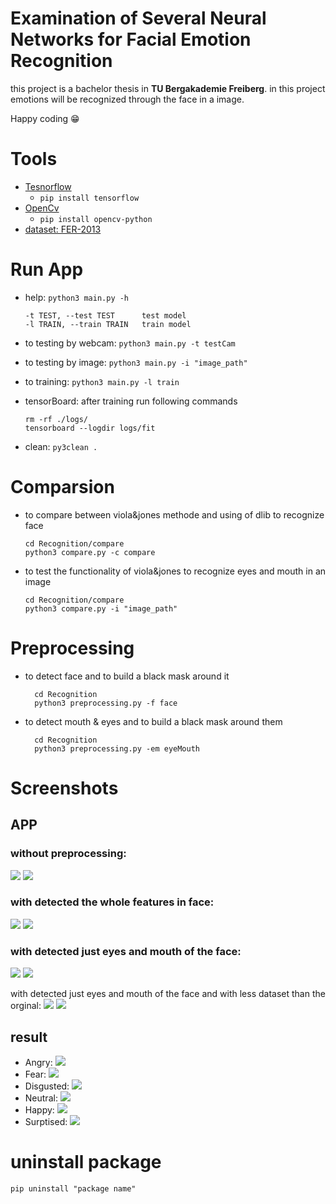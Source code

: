 # Examination of Several Neural Networks for Facial Emotion Recognition
this project is a bachelor thesis in  **TU Bergakademie Freiberg**. in this project emotions will be recognized through the face in a image.

Happy coding :grin:

# Tools
* [Tesnorflow](https://www.tensorflow.org/)  
  * ``` pip install tensorflow ``` 
* [OpenCv](https://docs.opencv.org/3.4/index.html)
  * ``` pip install opencv-python ``` 
* [dataset:  FER-2013](https://www.kaggle.com/datasets/msambare/fer2013?select=train)


# Run App
* help: `python3 main.py -h`

      -t TEST, --test TEST      test model
      -l TRAIN, --train TRAIN   train model

* to testing by webcam:  `python3 main.py -t testCam`
* to testing by image:  `python3 main.py -i "image_path"`
* to training: `python3 main.py -l train `
* tensorBoard: after training run following commands

      rm -rf ./logs/
      tensorboard --logdir logs/fit

* clean: ``` py3clean . ```

# Comparsion
* to compare between viola&jones methode and using of dlib to recognize face
        
      cd Recognition/compare
      python3 compare.py -c compare
* to test the functionality of viola&jones to recognize eyes and mouth in an image
  
      cd Recognition/compare
      python3 compare.py -i "image_path"

[//]: # (# Implementation)

[//]: # (* just call [*saveImageFromCamera&#40;&#41;*]&#40;Recognition/face/camera.py&#41; in *main.py* from class *Camera*)

[//]: # (* [Load dataset]&#40;Recognition/Emotion/help_functions.py&#41;)

[//]: # (  * **Train**: by calling *load_dataset&#40;"Recognition/archive/train/"&#41;* )

[//]: # (  * **Test**: by calling *load_dataset&#40;"Recognition/archive/test/"&#41;*)

# Preprocessing
* to detect face and to build a black mask around it
  ```
    cd Recognition
    python3 preprocessing.py -f face
  ```

* to detect mouth & eyes and to build a black mask around them
  ```
    cd Recognition
    python3 preprocessing.py -em eyeMouth
  ```

# Screenshots
## APP
### without preprocessing:
![](Recognition/Emotion/model_2/T&V-accuracy.png)
![](Recognition/Emotion/model_2/T&V-loss.png)

### with detected the whole features in face:
![](Recognition/Emotion/model_4_face_re_all_pics/T&V-accuracy.png)
![](Recognition/Emotion/model_4_face_re_all_pics/T&V-loss.png)

### with detected just eyes and mouth of the face:
![](Recognition/Emotion/model_4_eye_mouth/T&V-accuracy.png)
![](Recognition/Emotion/model_4_eye_mouth/T&V-loss.png)

 with detected just eyes and mouth of the face and with less dataset than the orginal:
![](Recognition/Emotion/model_4_eye_mouth_delete_not_detect_face/T&V-accuracy.png)
![](Recognition/Emotion/model_4_eye_mouth_delete_not_detect_face/T&V-loss.png)
## result
* Angry:
![](pictures_for_test/with_Emotion/Screenshot_An.png)
* Fear:
![](pictures_for_test/with_Emotion/Screenshot%20from%202022-12-12%2012-12-44.png)
* Disgusted:
![](pictures_for_test/with_Emotion/Screenshot%20from%202022-12-12%2012-13-09.png)
* Neutral:
![](pictures_for_test/with_Emotion/Screenshot%20from%202022-12-12%2012-14-19.png)
* Happy:
![](pictures_for_test/with_Emotion/Screenshot_Ha.png)
* Surptised:
![](pictures_for_test/with_Emotion/Screenshot_Su%20.png)

    
# uninstall package
```
pip uninstall "package name"

```
